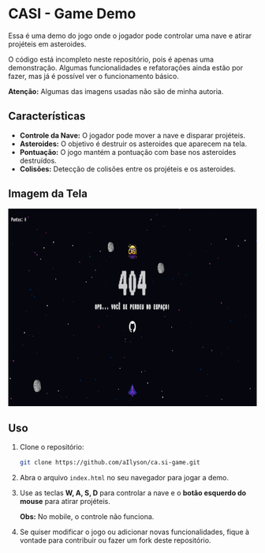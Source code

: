 # CASI - Game Demo

Essa é uma demo do jogo onde o jogador pode controlar uma nave e atirar projéteis em asteroides.

O código está incompleto neste repositório, pois é apenas uma demonstração. Algumas funcionalidades e refatorações ainda estão por fazer, mas já é possível ver o funcionamento básico.

**Atenção:** Algumas das imagens usadas não são de minha autoria.

## Características

- **Controle da Nave:** O jogador pode mover a nave e disparar projéteis.
- **Asteroides:** O objetivo é destruir os asteroides que aparecem na tela.
- **Pontuação:** O jogo mantém a pontuação com base nos asteroides destruídos.
- **Colisões:** Detecção de colisões entre os projéteis e os asteroides.

## Imagem da Tela

 <a href="https://casi-game.vercel.app/" align="center">
    <img src="/images/screencapture-readme.png" width="900" height="400">
  </a>

## Uso

1. Clone o repositório:

   ```bash
   git clone https://github.com/aIlyson/ca.si-game.git
   ```

2. Abra o arquivo `index.html` no seu navegador para jogar a demo.

3. Use as teclas **W, A, S, D** para controlar a nave e o **botão esquerdo do mouse** para atirar projéteis.

   **Obs:** No mobile, o controle não funciona.

4. Se quiser modificar o jogo ou adicionar novas funcionalidades, fique à vontade para contribuir ou fazer um fork deste repositório.

<!--
*** Thanks for checking out the CASI Game Demo! Now go create something AMAZING! :D
-->
